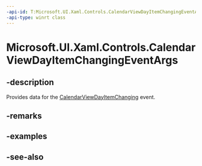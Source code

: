 ```yaml
---
-api-id: T:Microsoft.UI.Xaml.Controls.CalendarViewDayItemChangingEventArgs
-api-type: winrt class
---
```


<!-- Class syntax.
public class CalendarViewDayItemChangingEventArgs : Windows.UI.Xaml.Controls.ICalendarViewDayItemChangingEventArgs
-->

# Microsoft.UI.Xaml.Controls.CalendarViewDayItemChangingEventArgs

## -description
Provides data for the [CalendarViewDayItemChanging](calendarview_calendarviewdayitemchanging.md) event.

## -remarks


## -examples

## -see-also
